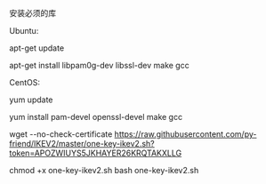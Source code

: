安装必须的库

Ubuntu:


apt-get update

apt-get install libpam0g-dev libssl-dev make gcc

CentOS:


yum update

yum install pam-devel openssl-devel make gcc

wget --no-check-certificate https://raw.githubusercontent.com/py-friend/IKEV2/master/one-key-ikev2.sh?token=APOZWIUYS5JKHAYER26KRQTAKXLLG

chmod +x one-key-ikev2.sh
bash one-key-ikev2.sh

